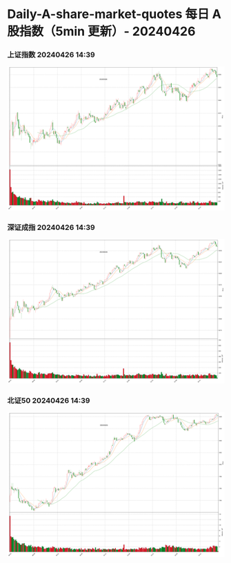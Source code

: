 
# Daily-A-share-market-quotes 每日 A 股指数（5min 更新）- 20240426

### 上证指数 20240426 14:39
![](./fig/2024/4/20240426-sh000001.png)

### 深证成指 20240426 14:39
![](./fig/2024/4/20240426-sz399001.png)

### 北证50 20240426 14:39
![](./fig/2024/4/20240426-bj899050.png)
